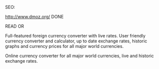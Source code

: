 SEO:

http://www.dmoz.org/  DONE


READ OR 

Full-featured foreign currency converter with live rates. 
User friendly currency converter and calculator, up to date exchange rates, historic graphs and currency prices for all major world currencies.




Online currency converter for all major world currencies, live and historic exchange rates.


<script>
  (function(i,s,o,g,r,a,m){i['GoogleAnalyticsObject']=r;i[r]=i[r]||function(){
  (i[r].q=i[r].q||[]).push(arguments)},i[r].l=1*new Date();a=s.createElement(o),
  m=s.getElementsByTagName(o)[0];a.async=1;a.src=g;m.parentNode.insertBefore(a,m)
  })(window,document,'script','//www.google-analytics.com/analytics.js','ga');
  ga('create', 'UA-59121803-1', 'auto');ga('send', 'pageview');
</script>